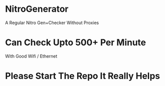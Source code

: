 # NitroGenerator

A Regular Nitro Gen+Checker 
Without Proxies
# Can Check Upto 500+ Per Minute 
With Good Wifi / Ethernet

# Please Start The Repo It Really Helps
